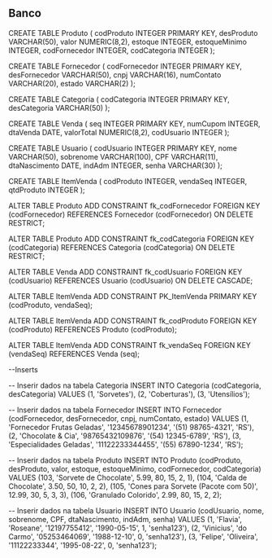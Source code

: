 ## Banco 

CREATE TABLE Produto (
    codProduto INTEGER PRIMARY KEY,
    desProduto VARCHAR(50),
    valor NUMERIC(8,2),
    estoque INTEGER,
    estoqueMinimo INTEGER,
    codFornecedor INTEGER,
    codCategoria INTEGER
);

CREATE TABLE Fornecedor (
    codFornecedor INTEGER PRIMARY KEY,
    desFornecedor VARCHAR(50),
    cnpj VARCHAR(16),
    numContato VARCHAR(20),
    estado VARCHAR(2)
);

CREATE TABLE Categoria (
    codCategoria INTEGER PRIMARY KEY,
    desCategoria VARCHAR(50)
);

CREATE TABLE Venda (
    seq INTEGER PRIMARY KEY,
    numCupom INTEGER,
    dtaVenda DATE,
    valorTotal NUMERIC(8,2),
    codUsuario INTEGER
);

CREATE TABLE Usuario (
    codUsuario INTEGER PRIMARY KEY,
    nome VARCHAR(50),
    sobrenome VARCHAR(100),
    CPF VARCHAR(11),
    dtaNascimento DATE,
    indAdm INTEGER,
    senha VARCHAR(30)
);

CREATE TABLE ItemVenda (
    codProduto INTEGER,
    vendaSeq INTEGER,
    qtdProduto INTEGER
);
 
ALTER TABLE Produto ADD CONSTRAINT fk_codFornecedor
    FOREIGN KEY (codFornecedor)
    REFERENCES Fornecedor (codFornecedor)
    ON DELETE RESTRICT;
 
ALTER TABLE Produto ADD CONSTRAINT fk_codCategoria
    FOREIGN KEY (codCategoria)
    REFERENCES Categoria (codCategoria)
    ON DELETE RESTRICT;
 
ALTER TABLE Venda ADD CONSTRAINT fk_codUsuario
    FOREIGN KEY (codUsuario)
    REFERENCES Usuario (codUsuario)
    ON DELETE CASCADE;

ALTER TABLE ItemVenda ADD CONSTRAINT PK_ItemVenda 
    PRIMARY KEY (codProduto, vendaSeq);
 
ALTER TABLE ItemVenda ADD CONSTRAINT fk_codProduto
    FOREIGN KEY (codProduto)
    REFERENCES Produto (codProduto);
 
ALTER TABLE ItemVenda ADD CONSTRAINT fk_vendaSeq
    FOREIGN KEY (vendaSeq)
    REFERENCES Venda (seq);



--Inserts


-- Inserir dados na tabela Categoria
INSERT INTO Categoria (codCategoria, desCategoria)
VALUES
    (1, 'Sorvetes'),
    (2, 'Coberturas'),
    (3, 'Utensílios');

-- Inserir dados na tabela Fornecedor
INSERT INTO Fornecedor (codFornecedor, desFornecedor, cnpj, numContato, estado)
VALUES
    (1, 'Fornecedor Frutas Geladas', '12345678901234', '(51) 98765-4321', 'RS'),
    (2, 'Chocolate & Cia', '98765432109876', '(54) 12345-6789', 'RS'),
    (3, 'Especialidades Geladas', '11122233344455', '(55) 67890-1234', 'RS');

-- Inserir dados na tabela Produto
INSERT INTO Produto (codProduto, desProduto, valor, estoque, estoqueMinimo, codFornecedor, codCategoria)
VALUES
    (103, 'Sorvete de Chocolate', 5.99, 80, 15, 2, 1),
    (104, 'Calda de Chocolate', 3.50, 50, 10, 2, 2),
    (105, 'Cones para Sorvete (Pacote com 50)', 12.99, 30, 5, 3, 3),
    (106, 'Granulado Colorido', 2.99, 80, 15, 2, 2);

-- Inserir dados na tabela Usuario
INSERT INTO Usuario (codUsuario, nome, sobrenome, CPF, dtaNascimento, indAdm, senha)
VALUES
    (1, 'Flavia', 'Roseane', '12197755412', '1990-05-15', 1, 'senha123'),
    (2, 'Vinicius', 'do Carmo', '05253464069', '1988-12-10', 0, 'senha123'),
    (3, 'Felipe', 'Oliveira', '11122233344', '1995-08-22', 0, 'senha123');
